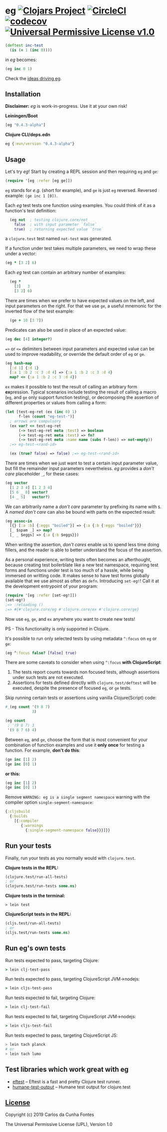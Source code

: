 # eg [![Clojars Project](https://img.shields.io/clojars/v/eg.svg)](https://clojars.org/eg) [![CircleCI](https://circleci.com/gh/ccfontes/eg.svg?style=svg)](https://circleci.com/gh/ccfontes/eg) [![codecov](https://codecov.io/gh/ccfontes/eg/branch/master/graph/badge.svg)](https://codecov.io/gh/ccfontes/eg) [![Universal Permissive License v1.0](https://img.shields.io/badge/license-UPL-%23f80000.svg)](LICENSE.md)

```clj
(deftest inc-test
  (is (= 1 (inc 0))))
```
in *eg* becomes:
```clj
(eg inc 0 1)
```

Check the [ideas driving eg](doc/ideas.md).

## Installation
**Disclaimer:** *eg* is work-in-progress. Use it at your own risk!

**Leiningen/Boot**
```clj
[eg "0.4.3-alpha"]
```
**Clojure CLI/deps.edn**
```clj
eg {:mvn/version "0.4.3-alpha"}
```

## Usage
Let's try *eg*! Start by creating a REPL session and then requiring `eg` and `ge`:
```clj
(require '[eg :refer [eg ge]])
```
`eg` stands for *e.g.* (short for example), and `ge` is just `eg` reversed. Reversed example: `(ge inc 1 [0])`.

Each *eg* test tests one function using examples. You could think of it as a function's test definition:
```clj
  (eg not  ; testing clojure.core/not
    false  ; with input parameter `false`
    true)  ; returning expected value `true`
```
a `clojure.test` test named `not-test` was generated.

If a function under test takes multiple parameters, we need to wrap these under a vector:
```clj
(eg * [3 2] 6)
```

Each *eg* test can contain an arbitrary number of examples:
```clj
  (eg *
    [3]   3
    [3 2] 6)
```

There are times when we prefer to have expected values
on the left, and input parameters on the right.
For that we use `ge`, a useful mnemonic for the inverted flow of the test example:
```clj
  (ge + 10 [3 7])
```

Predicates can also be used in place of an expected value:
```clj
(eg dec [4] integer?)
```

`=>` or `<=` delimiters between input parameters and expected value can be used to improve readability, or
override the default order of `eg` or `ge`.
```clj
(eg hash-map
  [:d 1] {:d 1}
  [:a 1 :b 2 :c 3 :d 4] => {:a 1 :b 2 :c 3 :d 4}
  map? <= {:a 1 :b 2 :c 3 :d 4})
```

`ex` makes it possible to test the result of calling an arbitrary form **ex**pression. Typical scenarios include testing the result of calling a macro (`eg`, and `ge` only support function testing), or decomposing the assertion of different properties or values from calling a form:
```clj
(let [test-eg-ret (ex (inc 0) 1)
      f-len (count "eg-test-")]
  ; arrows are compulsory
  (ex var? <= test-eg-ret
      (-> test-eg-ret meta :test) => boolean
      (-> test-eg-ret meta :test) => fn?
      (-> test-eg-ret meta :name name (subs f-len)) => not-empty))
  ;=> eg-test-<rand-id>

  (ex (true? false) => false) ;=> eg-test-<rand-id>
```

There are times when we just want to test a certain input parameter value, but fill the
remainder input parameters nevertheless. *eg* provides a *don't care* placeholder `_`,
for these cases:
```clj
(eg vector
  [1 2 3 4] [1 2 3 4]
  [5 6 _ 8] vector?
  [4 _ 5]   vector?)
```

We can arbitrarily name a *don't care* parameter by prefixing its name with `$`. A *named don't care* can also be bound with parts on the expected result:
```clj
(eg assoc-in
  [{} [:a :b] {:eggs "boiled"}] => {:a {:b {:eggs "boiled"}}}
  [_ $spam _] => map?
  [_ _ $eggs] => {:a {:b $eggs}})
```
When writing the assertion, *don't cares* enable us to spend less time doing fillers, and the reader is able to better understand the focus
of the assertion.

As a personal experience, writing tests often becomes an afterthought, because creating test boilerblate like a new test namespace, requiring test forms and functions under test is too much of a hassle, while being immersed on writting code. It makes sense to have test forms globally available that we use almost as often as `defn`. Introducing `set-eg!`! Call it at the development entrypoint of your program:
```clj
(require '[eg :refer [set-eg!]])
(set-eg!)
;=> :reloading ()
;=> #{#'clojure.core/eg #'clojure.core/ex #'clojure.core/ge}
```
Now use `eg`, `ge`, and `ex` anywhere you want to create new tests!

PS - This functionality is only supported in Clojure.

It's possible to run only selected tests by using metadata `^:focus` on `eg` or `ge`:
```clj
(eg ^:focus false? [false] true)
```
There are some caveats to consider when using `^:focus` **with ClojureScript**:
  1. The tests report counts towards non focused tests, although assertions under such tests are not executed.
  2. Assertions for tests defined directly with `clojure.test/deftest` will be executed, despite the presence of focused `eg`, or `ge` tests. 

Skip running certain tests or assertions using vanilla Clojure(Script) code:
```clj
#_(eg count '(9 8 7)
            3)

(eg count
 ; '(9 8 7) 3
 '(9 8 7 6) 4)
```

Between `eg`, and `ge`, choose the form that is most convenient for your combination of function examples and use it **only once** for testing a function. For example, **don't do this**:
```clj
(ge inc [1] 2)
(ge inc [0] 1)
```
**or this:**
```clj
(eg inc [1] 2)
(ge inc [0] 1)
```

Remove `WARNING: eg is a single segment namespace` warning with the compiler option `single-segment-namespace`:
```clj
{:cljsbuild
  {:builds
    [{:compiler
       {:warnings
         {:single-segment-namespace false}}}]}}
```

## Run your tests
Finally, run your tests as you normally would with `clojure.test`.

**Clojure tests in the REPL:**
```clj
(clojure.test/run-all-tests)
; or
(clojure.test/run-tests some.ns)
```

**Clojure tests in the terminal:**
```
> lein test
```

**ClojureScript tests in the REPL:**
```clj
(cljs.test/run-all-tests)
; or
(cljs.test/run-tests some.ns)
```

## Run eg's own tests
Run tests expected to pass, targeting Clojure:
```clj
> lein clj-test-pass
```
Run tests expected to pass, targeting ClojureScript JVM->nodejs:
```clj
> lein cljs-test-pass
```
Run tests expected to fail, targeting Clojure:
```clj
> lein clj-test-fail
```
Run tests expected to fail, targeting ClojureScript JVM->nodejs:
```clj
> lein cljs-test-fail
```
Run tests expected to pass, targeting ClojureScript JS:
```sh
> lein tach planck
# or
> lein tach lumo
```

## Test libraries which work great with eg
  * [eftest](https://github.com/weavejester/eftest) – Eftest is a fast and pretty Clojure test runner.
  * [humane-test-output](https://github.com/pjstadig/humane-test-output) – Humane test output for clojure.test

## [License](LICENSE.md)
Copyright (c) 2019 Carlos da Cunha Fontes

The Universal Permissive License (UPL), Version 1.0
